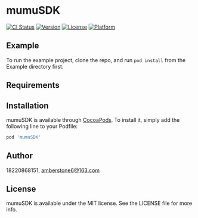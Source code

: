 # mumuSDK

[![CI Status](https://img.shields.io/travis/18220868151/mumuSDK.svg?style=flat)](https://travis-ci.org/18220868151/mumuSDK)
[![Version](https://img.shields.io/cocoapods/v/mumuSDK.svg?style=flat)](https://cocoapods.org/pods/mumuSDK)
[![License](https://img.shields.io/cocoapods/l/mumuSDK.svg?style=flat)](https://cocoapods.org/pods/mumuSDK)
[![Platform](https://img.shields.io/cocoapods/p/mumuSDK.svg?style=flat)](https://cocoapods.org/pods/mumuSDK)

## Example

To run the example project, clone the repo, and run `pod install` from the Example directory first.

## Requirements

## Installation

mumuSDK is available through [CocoaPods](https://cocoapods.org). To install
it, simply add the following line to your Podfile:

```ruby
pod 'mumuSDK'
```

## Author

18220868151, amberstone6@163.com

## License

mumuSDK is available under the MIT license. See the LICENSE file for more info.
